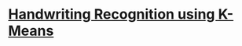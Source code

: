 # [Handwriting Recognition using K-Means](https://www.codecademy.com/courses/machine-learning/projects/clustering)

